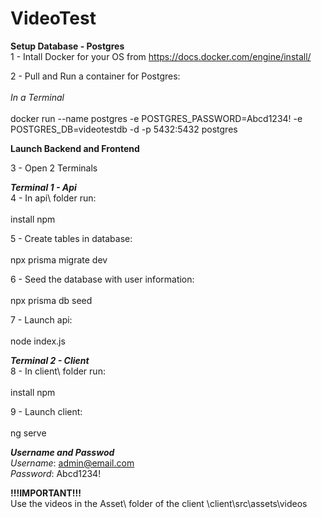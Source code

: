 # VideoTest

**Setup Database - Postgres**<br>
1 - Intall Docker for your OS from https://docs.docker.com/engine/install/
  
2 - Pull and Run a container for Postgres:<br><br>
    _In a Terminal_ <br><br>
    docker run --name postgres -e POSTGRES_PASSWORD=Abcd1234! -e POSTGRES_DB=videotestdb -d -p 5432:5432 postgres

**Launch Backend and Frontend**

3 - Open 2 Terminals

**_Terminal 1 - Api_**<br>
4 - In api\ folder run:<br><br>
  install npm

5 - Create tables in database:<br><br>
  npx prisma migrate dev

6 - Seed the database with user information:<br><br>
npx prisma db seed

7 - Launch api:<br><br>
node index.js

**_Terminal 2 - Client_**<br>
8 - In client\ folder run:<br><br>
install npm
 
9 - Launch client:<br><br>
ng serve

**_Username and Passwod_** <br>
_Username_: admin@email.com <br>
_Password_: Abcd1234!

**!!!IMPORTANT!!!** <br>
Use the videos  in the Asset\ folder of the client \client\src\assets\videos
